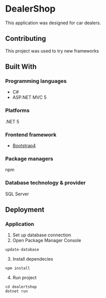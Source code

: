 # DealerShop
This application was designed for car dealers.

## Contributing
This project was used to try new frameworks

## Built With

### Programming languages
- C#
- ASP.NET MVC 5

### Platforms
.NET 5

### Frontend framework
- [Bootstrap4](https://getbootstrap.com/)

### Package managers
npm

### Database technology & provider
SQL Server

## Deployment

### Application

1. Set up database connection
2. Open Package Manager Console
```
update-database
```
3. Install dependecies
```
npm install
```
4. Run project
```
cd dealertshop
dotnet run
```
